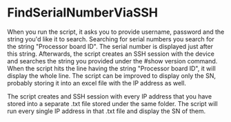 # FindSerialNumberViaSSH
When you run the script, it asks you to provide username, password and the string you'd like it to search. Searching for serial numbers you search for the string "Processor board ID". The serial number is displayed just after this string. Afterwards, the script creates an SSH session with the device and searches the string you provided under the #show version command. When the script hits the line having the string "Processor board ID", it will display the whole line. The script can be improved to display only the SN, probably storing it into an excel file with the IP address as well.

The script creates and SSH session with every IP address that you have stored into a separate .txt file stored under the same folder. The script will run every single IP address in that .txt file and display the SN of them.
